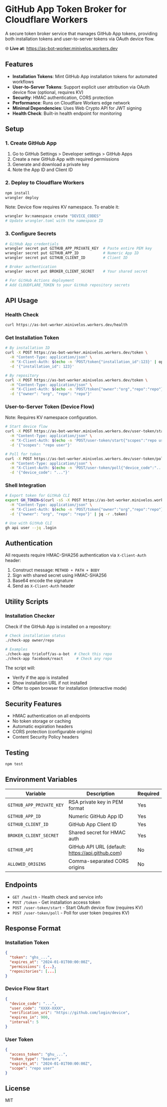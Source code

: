 # GitHub App Token Broker for Cloudflare Workers

A secure token broker service that manages GitHub App tokens, providing both installation tokens and user-to-server tokens via OAuth device flow.

🌐 **Live at**: https://as-bot-worker.minivelos.workers.dev

## Features

- **Installation Tokens**: Mint GitHub App installation tokens for automated workflows
- **User-to-Server Tokens**: Support explicit user attribution via OAuth device flow (optional, requires KV)
- **Security**: HMAC authentication, CORS protection
- **Performance**: Runs on Cloudflare Workers edge network
- **Minimal Dependencies**: Uses Web Crypto API for JWT signing
- **Health Check**: Built-in health endpoint for monitoring

## Setup

### 1. Create GitHub App

1. Go to GitHub Settings > Developer settings > GitHub Apps
2. Create a new GitHub App with required permissions
3. Generate and download a private key
4. Note the App ID and Client ID

### 2. Deploy to Cloudflare Workers

```bash
npm install
wrangler deploy
```

Note: Device flow requires KV namespace. To enable it:
```bash
wrangler kv:namespace create "DEVICE_CODES"
# Update wrangler.toml with the namespace ID
```

### 3. Configure Secrets

```bash
# GitHub App credentials
wrangler secret put GITHUB_APP_PRIVATE_KEY  # Paste entire PEM key
wrangler secret put GITHUB_APP_ID           # Numeric App ID
wrangler secret put GITHUB_CLIENT_ID        # Client ID

# Broker authentication
wrangler secret put BROKER_CLIENT_SECRET    # Your shared secret

# For GitHub Actions deployment
# Add CLOUDFLARE_TOKEN to your GitHub repository secrets
```

## API Usage

### Health Check

```bash
curl https://as-bot-worker.minivelos.workers.dev/health
```

### Get Installation Token

```bash
# By installation ID
curl -X POST https://as-bot-worker.minivelos.workers.dev/token \
  -H "Content-Type: application/json" \
  -H "X-Client-Auth: $(echo -n 'POST/token{"installation_id":123}' | openssl dgst -sha256 -hmac $SECRET -binary | base64)" \
  -d '{"installation_id": 123}'

# By repository
curl -X POST https://as-bot-worker.minivelos.workers.dev/token \
  -H "Content-Type: application/json" \
  -H "X-Client-Auth: $(echo -n 'POST/token{"owner":"org","repo":"repo"}' | openssl dgst -sha256 -hmac $SECRET -binary | base64)" \
  -d '{"owner": "org", "repo": "repo"}'
```

### User-to-Server Token (Device Flow)

Note: Requires KV namespace configuration.

```bash
# Start device flow
curl -X POST https://as-bot-worker.minivelos.workers.dev/user-token/start \
  -H "Content-Type: application/json" \
  -H "X-Client-Auth: $(echo -n 'POST/user-token/start{"scopes":"repo user"}' | openssl dgst -sha256 -hmac $SECRET -binary | base64)" \
  -d '{"scopes": "repo user"}'

# Poll for token
curl -X POST https://as-bot-worker.minivelos.workers.dev/user-token/poll \
  -H "Content-Type: application/json" \
  -H "X-Client-Auth: $(echo -n 'POST/user-token/poll{"device_code":"..."}' | openssl dgst -sha256 -hmac $SECRET -binary | base64)" \
  -d '{"device_code": "..."}'
```

### Shell Integration

```bash
# Export token for GitHub CLI
export GH_TOKEN=$(curl -sS -X POST https://as-bot-worker.minivelos.workers.dev/token \
  -H "Content-Type: application/json" \
  -H "X-Client-Auth: $(echo -n 'POST/token{"owner":"org","repo":"repo"}' | openssl dgst -sha256 -hmac $SECRET -binary | base64)" \
  -d '{"owner": "org", "repo": "repo"}' | jq -r .token)

# Use with GitHub CLI
gh api user --jq .login
```

## Authentication

All requests require HMAC-SHA256 authentication via `X-Client-Auth` header:

1. Construct message: `METHOD + PATH + BODY`
2. Sign with shared secret using HMAC-SHA256
3. Base64 encode the signature
4. Send as `X-Client-Auth` header

## Utility Scripts

### Installation Checker

Check if the GitHub App is installed on a repository:

```bash
# Check installation status
./check-app owner/repo

# Examples
./check-app trieloff/as-a-bot  # Check this repo
./check-app facebook/react      # Check any repo
```

The script will:
- Verify if the app is installed
- Show installation URL if not installed
- Offer to open browser for installation (interactive mode)

## Security Features

- HMAC authentication on all endpoints
- No token storage or caching
- Automatic expiration headers
- CORS protection (configurable origins)
- Content Security Policy headers

## Testing

```bash
npm test
```

## Environment Variables

| Variable | Description | Required |
|----------|-------------|----------|
| `GITHUB_APP_PRIVATE_KEY` | RSA private key in PEM format | Yes |
| `GITHUB_APP_ID` | Numeric GitHub App ID | Yes |
| `GITHUB_CLIENT_ID` | GitHub App Client ID | Yes |
| `BROKER_CLIENT_SECRET` | Shared secret for HMAC auth | Yes |
| `GITHUB_API` | GitHub API URL (default: https://api.github.com) | No |
| `ALLOWED_ORIGINS` | Comma-separated CORS origins | No |

## Endpoints

- `GET /health` - Health check and service info
- `POST /token` - Get installation access token
- `POST /user-token/start` - Start OAuth device flow (requires KV)
- `POST /user-token/poll` - Poll for user token (requires KV)

## Response Format

### Installation Token
```json
{
  "token": "ghs_...",
  "expires_at": "2024-01-01T00:00:00Z",
  "permissions": {...},
  "repositories": [...]
}
```

### Device Flow Start
```json
{
  "device_code": "...",
  "user_code": "XXXX-XXXX",
  "verification_uri": "https://github.com/login/device",
  "expires_in": 900,
  "interval": 5
}
```

### User Token
```json
{
  "access_token": "ghu_...",
  "token_type": "bearer",
  "expires_at": "2024-01-01T00:00:00Z",
  "scope": "repo user"
}
```

## License

MIT